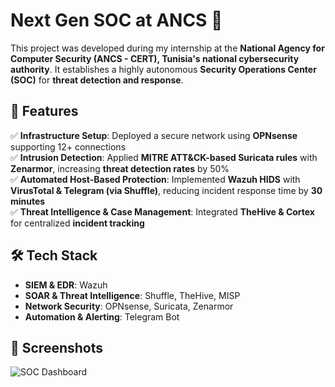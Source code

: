 # Next Gen SOC at ANCS 🚀  

This project was developed during my internship at the **National Agency for Computer Security (ANCS - CERT), Tunisia's national cybersecurity authority**. It establishes a highly autonomous **Security Operations Center (SOC)** for **threat detection and response**.  

## 🔹 Features  
✅ **Infrastructure Setup**: Deployed a secure network using **OPNsense** supporting 12+ connections  
✅ **Intrusion Detection**: Applied **MITRE ATT&CK-based Suricata rules** with **Zenarmor**, increasing **threat detection rates** by 50%  
✅ **Automated Host-Based Protection**: Implemented **Wazuh HIDS** with **VirusTotal & Telegram (via Shuffle)**, reducing incident response time by **30 minutes**  
✅ **Threat Intelligence & Case Management**: Integrated **TheHive & Cortex** for centralized **incident tracking**  

## 🛠️ **Tech Stack**  
- **SIEM & EDR**: Wazuh  
- **SOAR & Threat Intelligence**: Shuffle, TheHive, MISP  
- **Network Security**: OPNsense, Suricata, Zenarmor  
- **Automation & Alerting**: Telegram Bot  

## 📸 Screenshots  
![SOC Dashboard](../../images/wazuh-dashboard.png)
